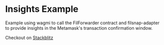 # Insights Example

Example using wagmi to call the FilForwarder contract and filsnap-adapter to provide insights in the Metamask's transaction confirmation window.

Checkout on [Stackblitz](https://stackblitz.com/github/filecoin-project/filsnap/tree/master/examples/insights-wagmi?file=src/app.tsx)
